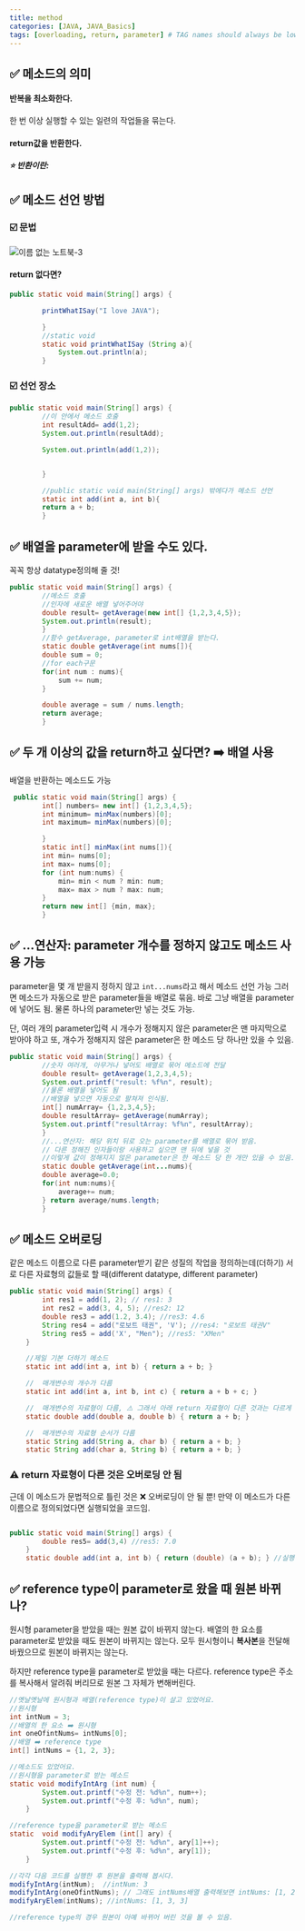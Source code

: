 ```yaml
---
title: method
categories: [JAVA, JAVA_Basics]
tags: [overloading, return, parameter] # TAG names should always be lowercase
---
```


## ✅ 메소드의 의미

#### 반복을 최소화한다.

한 번 이상 실행할 수 있는 일련의 작업들을 묶는다.

#### return값을 반환한다.

##### ⭐️ 반환이란:

## ✅ 메소드 선언 방법

### ☑️ 문법

![이름 없는 노트북-3](https://github.com/soheeparklee/portfolioWebsite_dreamcoding/assets/97790983/d08c82e4-8115-4ff9-a0b1-7c363b314eb2)

#### return 없다면?

```java
public static void main(String[] args) {

        printWhatISay("I love JAVA");

        }
        //static void
        static void printWhatISay (String a){
            System.out.println(a);
        }
```

### ☑️ 선언 장소

```java
public static void main(String[] args) {
        //이 안에서 메소드 호출
        int resultAdd= add(1,2);
        System.out.println(resultAdd);

        System.out.println(add(1,2));


        }

        //public static void main(String[] args) 밖에다가 메소드 선언
        static int add(int a, int b){
        return a + b;
        }

```

## ✅ 배열을 parameter에 받을 수도 있다.

꼭꼭 항상 datatype정의해 줄 것!

```java
public static void main(String[] args) {
        //메소드 호출
        //인자에 새로운 배열 넣어주어야
        double result= getAverage(new int[] {1,2,3,4,5});
        System.out.println(result);
        }
        //함수 getAverage, parameter로 int배열을 받는다.
        static double getAverage(int nums[]){
        double sum = 0;
        //for each구문
        for(int num : nums){
            sum += num;
        }

        double average = sum / nums.length;
        return average;
        }
```

## ✅ 두 개 이상의 값을 return하고 싶다면? ➡️ 배열 사용

배열을 반환하는 메소드도 가능

```java
 public static void main(String[] args) {
        int[] numbers= new int[] {1,2,3,4,5};
        int minimum= minMax(numbers)[0];
        int maximum= minMax(numbers)[0];

        }
        static int[] minMax(int nums[]){
        int min= nums[0];
        int max= nums[0];
        for (int num:nums) {
            min= min < num ? min: num;
            max= max > num ? max: num;
        }
        return new int[] {min, max};
        }
```

## ✅ ...연산자: parameter 개수를 정하지 않고도 메소드 사용 가능

parameter을 몇 개 받을지 정하지 않고 `int...nums`라고 해서 메소드 선언 가능
그러면 메소드가 자동으로 받은 parameter들을 배열로 묶음.
바로 그냥 배열을 parameter에 넣어도 됨.
물론 하나의 parameter만 넣는 것도 가능.

단, 여러 개의 parameter입력 시 개수가 정해지지 않은 parameter은 맨 마지막으로 받아야 하고
또, 개수가 정해지지 않은 parameter은 한 메소드 당 하나만 있을 수 있음.

```java
public static void main(String[] args) {
        //숫자 여러개, 아무거나 넣어도 배열로 묶어 메소드에 전달
        double result= getAverage(1,2,3,4,5);
        System.out.printf("result: %f%n", result);
        //물론 배열을 넣어도 됨
        //배열을 넣으면 자동으로 퍌쳐져 인식됨.
        int[] numArray= {1,2,3,4,5};
        double resultArray= getAverage(numArray);
        System.out.printf("resultArray: %f%n", resultArray);
        }
        //...연산자: 해당 위치 뒤로 오는 parameter를 배열로 묶어 받음.
        // 다른 정해진 인자들이랑 사용하고 싶으면 맨 뒤에 넣을 것
        //이렇게 값이 정해지지 않은 parameter은 한 메소드 당 한 개만 있을 수 있음.
        static double getAverage(int...nums){
        double average=0.0;
        for(int num:nums){
            average+= num;
        } return average/nums.length;
        }

```

## ✅ 메소드 오버로딩

같은 메소드 이름으로 다른 parameter받기
같은 성질의 작업을 정의하는데(더하기) 서로 다른 자료형의 값들로 할 때(different datatype, different parameter)

```java
public static void main(String[] args) {
        int res1 = add(1, 2); // res1: 3
        int res2 = add(3, 4, 5); //res2: 12
        double res3 = add(1.2, 3.4); //res3: 4.6
        String res4 = add("로보트 태권", 'V'); //res4: "로보트 태권V"
        String res5 = add('X', "Men"); //res5: "XMen"
    }

    //제일 기본 더하기 메소드
    static int add(int a, int b) { return a + b; }

    //  매개변수의 개수가 다름
    static int add(int a, int b, int c) { return a + b + c; }

    //  매개변수의 자료형이 다름, ⚠️ 그래서 아래 return 자료형이 다른 것과는 다르게 실행 가능 ⭕️
    static double add(double a, double b) { return a + b; }

    //  매개변수의 자료형 순서가 다름
    static String add(String a, char b) { return a + b; }
    static String add(char a, String b) { return a + b; }


```

### ⚠️ return 자료형이 다른 것은 오버로딩 안 됨

근데 이 메소드가 문법적으로 틀린 것은 ❌
오버로딩이 안 될 뿐!
만약 이 메소드가 다른 이름으로 정의되었다면 실행되었을 코드임.

```java

public static void main(String[] args) {
        double res5= add(3,4) //res5: 7.0
    }
    static double add(int a, int b) { return (double) (a + b); } //실행 안 됨 ❌

```

## ✅ reference type이 parameter로 왔을 때 원본 바뀌나?

원시형 parameter을 받았을 때는 원본 값이 바뀌지 않는다.
배열의 한 요소를 parameter로 받았을 때도 원본이 바뀌지는 않는다.
모두 원시형이니 **복사본**을 전달해 바꿨으므로 원본이 바뀌지는 않는다.

하지만 reference type을 parameter로 받았을 때는 다르다.
reference type은 주소를 복사해서 알려줘 버리므로
원본 그 자체가 변해버린다.

```java
//옛날옛날에 원시형과 배열(reference type)이 살고 있었어요.
//원시형
int intNum = 3;
//배열의 한 요소 ➡️ 원시형
int oneOfintNums= intNums[0];
//배열 ➡️ reference type
int[] intNums = {1, 2, 3};

//메소드도 있었어요.
//원시형을 parameter로 받는 메소드
static void modifyIntArg (int num) {
        System.out.printf("수정 전: %d%n", num++);
        System.out.printf("수정 후: %d%n", num);
    }

//reference type을 parameter로 받는 메소드
static  void modifyAryElem (int[] ary) {
        System.out.printf("수정 전: %d%n", ary[1]++);
        System.out.printf("수정 후: %d%n", ary[1]);
    }

//각각 다음 코드를 실행한 후 원본을 출력해 봅시다.
modifyIntArg(intNum);  //intNum: 3
modifyIntArg(oneOfintNums); // 그래도 intNums배열 출력해보면 intNums: [1, 2, 3]
modifyAryElem(intNums); //intNums: [1, 3, 3]

//reference type의 경우 원본이 아예 바뀌어 버린 것을 볼 수 있음.

```

```java

```
